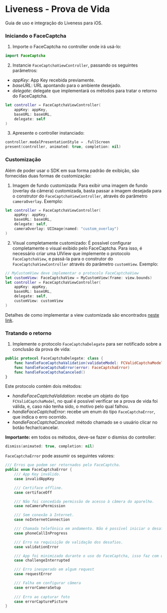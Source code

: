 # Liveness - Prova de Vida

Guia de uso e integração do Liveness para iOS.

### Iniciando o FaceCaptcha

1. Importe o FaceCaptcha no controller onde irá usá-lo:
```swift
import FaceCaptcha
```

2. Instancie `FaceCaptchaViewController`, passando os seguintes parâmetros:
- *appKey*: App Key recebida previamente.
- *baseURL*: URL apontando para o ambiente desejado.
- *delegate*: delegate que implementará os métodos para tratar o retorno do FaceCaptcha.
```swift
let controller = FaceCaptchaViewController(
    appKey: appKey,
    baseURL: baseURL,
    delegate: self
)
```

3. Apresente o controller instanciado:
```swift
controller.modalPresentationStyle = .fullScreen
present(controller, animated: true, completion: nil)
```

### Customização

Além de poder usar o SDK em sua forma padrão de exibição, são fornecidas duas formas de customização:

1. Imagem de fundo customizada:
Para exibir uma imagem de fundo (overlay da câmera) customizada, basta passar a imagem desejada para o construtor do `FaceCaptchaViewController`, através do parâmetro `cameraOverlay`. Exemplo:
```swift
let controller = FaceCaptchaViewController(
    appKey: appKey,
    baseURL: baseURL,
    delegate: self,
    cameraOverlay: UIImage(named: "custom_overlay")
)
```

2. Visual completamente customizado:
É possível configurar completamente o visual exibido pelo FaceCaptcha. Para isso, é necessário criar uma UIView que implemente o protocolo `FaceCaptchaView`, e passá-la para o construtor do `FaceCaptchaViewController` através do parâmetro `customView`. Exemplo:
```swift
// MyCustomView deve implementar o protocolo FaceCaptchaView
let customView: FaceCaptchaView = MyCustomView(frame: view.bounds)
let controller = FaceCaptchaViewController(
    appKey: appKey,
    baseURL: baseURL,
    delegate: self,
    customView: customView
)
```
Detalhes de como implementar a view customizada são encontrados [neste link](FaceCaptcha-CustomView.md).


### Tratando o retorno

1. Implemente o protocolo `FaceCaptchaDelegate` para ser notificado sobre a conclusão da prova de vida:
```swift
public protocol FaceCaptchaDelegate: class {
    func handleFaceCaptchaValidation(validateModel: FCValidCaptchaModel)
    func handleFaceCaptchaError(error: FaceCaptchaError)
    func handleFaceCaptchaCanceled()
}
```

Este protocolo contém dois métodos:

- *handleFaceCaptchaValidation*: recebe um objeto do tipo `FCValidCaptchaModel`, no qual é possível verificar se a prova de vida foi válida, e, caso não tenha sido, o motivo pelo qual falhou.
- *handleFaceCaptchaError*: recebe um enum do tipo `FaceCaptchaError`, que indica o erro ocorrido.
- *handleFaceCaptchaCanceled*: método chamado se o usuário clicar no botão fechar/cancelar.

**Importante:** em todos os métodos, deve-se fazer o dismiss do controller:
```swift
dismiss(animated: true, completion: nil)
```

`FaceCaptchaError` pode assumir os seguintes valores:
```swift
/// Erros que podem ser retornados pelo FaceCaptcha.
public enum FaceCaptchaError {
    /// App Key inválido.
    case invalidAppKey

    /// Certiface offline.
    case certifaceOff

    /// Não foi concedida permissão de acesso à câmera do aparelho.
    case noCameraPermission

    /// Sem conexão à Internet.
    case noInternetConnection

    /// Chamada telefônica em andamento. Não é possível iniciar o desafio durante uma chamada telefônica.
    case phoneCallInProgress

    /// Erro na requisição de validação dos desafios.
    case validationError

    /// App foi minimizado durante o uso do FaceCaptcha, isso faz com que o desafio seja encerrado.
    case challengeInterrupted

    /// Erro inesperado em algum request
    case requestError

    /// Falha em configurar câmera
    case errorCameraSetup
    
    /// Erro ao capturar foto
    case errorCapturePicture
}
```
